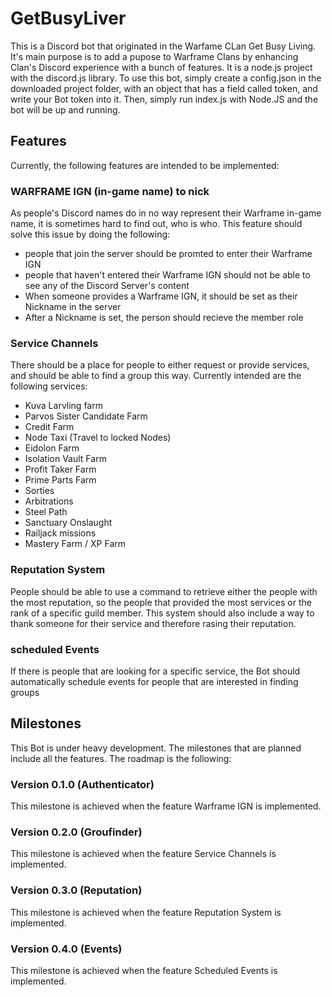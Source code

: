 # GetBusyLiver
This is a Discord bot that originated in the Warfame CLan Get Busy Living. It's main purpose is to add a pupose to Warframe Clans by enhancing Clan's Discord experience with a bunch of features.
It is a node.js project with the discord.js library.
To use this bot, simply create a config.json in the downloaded project folder, with an object that has a field called token, and write your Bot token into it. Then, simply run  index.js with Node.JS and the bot will be up and running.
## Features
Currently, the following features are intended to be implemented:
### WARFRAME IGN (in-game name) to nick
As people's Discord names do in no way represent their Warframe in-game name, it is sometimes hard to find out, who is who. This feature should solve this issue by doing the following:
- people that join the server should be promted to enter their Warframe IGN
- people that haven't entered their Warframe IGN should not be able to see any of the Discord Server's content
- When someone provides a Warframe IGN, it should be set as their Nickname in the server
- After a Nickname is set, the person should recieve the member role
### Service Channels
There should be a place for people to either request or provide services, and should be able to find a group this way.
Currently intended are the following services:
- Kuva Larvling farm
- Parvos Sister Candidate Farm
- Credit Farm
- Node Taxi (Travel to locked Nodes)
- Eidolon Farm
- Isolation Vault Farm
- Profit Taker Farm
- Prime Parts Farm
- Sorties
- Arbitrations
- Steel Path
- Sanctuary Onslaught
- Railjack missions
- Mastery Farm / XP Farm
### Reputation System
People should be able to use a command to retrieve either the people with the most reputation, so the people that provided the most services or the rank of a specific guild member.
This system should also include a way to thank someone for their service and therefore rasing their reputation.
### scheduled Events
If there is people that are looking for a specific service, the Bot should automatically schedule events for people that are interested in finding groups
## Milestones
This Bot is under heavy development. The milestones that are planned include all the features. The roadmap is the following:
### Version 0.1.0 (Authenticator)
This milestone is achieved when the feature Warframe IGN is implemented.
### Version 0.2.0 (Groufinder)
This milestone is achieved when the feature Service Channels is implemented.
### Version 0.3.0 (Reputation)
This milestone is achieved when the feature Reputation System is implemented.
### Version 0.4.0 (Events)
This milestone is achieved when the feature Scheduled Events is implemented.